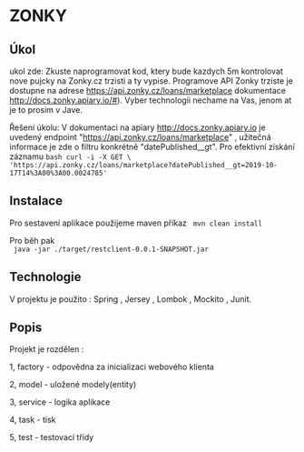 # ZONKY

## Úkol 
ukol zde: 
Zkuste naprogramovat kod, ktery bude kazdych 5m kontrolovat nove pujcky na Zonky.cz trzisti a ty vypise. Programove API Zonky trziste je dostupne na adrese https://api.zonky.cz/loans/marketplace dokumentace http://docs.zonky.apiary.io/#). Vyber technologii nechame na Vas, jenom at je to prosim v Jave.

Řešení úkolu: V dokumentaci na apiary http://docs.zonky.apiary.io je uvedený endpoint "https://api.zonky.cz/loans/marketplace" , užitečná informace je zde o filtru konkrétně "datePublished__gt". Pro efektivní získání záznamu ```bash
                                            curl -i -X GET \
                                             'https://api.zonky.cz/loans/marketplace?datePublished__gt=2019-10-17T14%3A00%3A00.0024785'
                                            ```

## Instalace
Pro sestavení aplikace použijeme maven příkaz 
``` mvn clean install```

Pro běh pak  
``` java -jar ./target/restclient-0.0.1-SNAPSHOT.jar```

## Technologie
V projektu je použito : Spring , Jersey , Lombok , Mockito , Junit.

## Popis
Projekt je rozdělen  :

1, factory - odpovědna za inicializaci webového klienta

2, model - uložené modely(entity)
 
3, service - logika aplikace

4, task - tisk 

5, test - testovací třídy




 